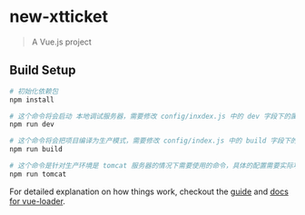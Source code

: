 # new-xtticket

> A Vue.js project

## Build Setup

``` bash
# 初始化依赖包
npm install

# 这个命令将会启动 本地调试服务器，需要修改 config/inxdex.js 中的 dev 字段下的属性
npm run dev

# 这个命令将会把项目编译为生产模式，需要修改 config/index.js 中的 build 字段下的属性
npm run build

# 这个命令是针对生产环境是 tomcat 服务器的情况下需要使用的命令，具体的配置需要实际项目实际分析
npm run tomcat
```

For detailed explanation on how things work, checkout the [guide](http://vuejs-templates.github.io/webpack/) and [docs for vue-loader](http://vuejs.github.io/vue-loader).
